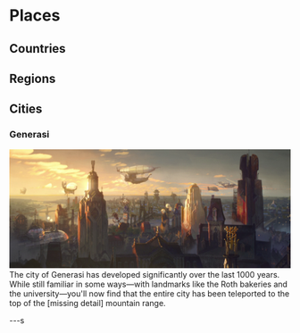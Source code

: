 # Places
## Countries



## Regions


## Cities

### Generasi
![Generasi](images/genrasi.webp)
The city of Generasi has developed significantly over the last 1000 years. While still familiar in some ways—with landmarks like the Roth bakeries and the university—you'll now find that the entire city has been teleported to the top of the [missing detail] mountain range.

---s